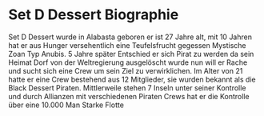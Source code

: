 # Set D Dessert Biographie
Set D Dessert wurde in Alabasta geboren er ist 27 Jahre alt, 
mit 10 Jahren hat er aus Hunger versehentlich eine Teufelsfrucht gegessen Mystische Zoan Typ Anubis.
5 Jahre später Entschied er sich Pirat zu werden da sein Heimat Dorf von der Weltregierung ausgelöscht wurde nun will er Rache und sucht sich eine Crew  um sein Ziel zu verwirklichen.
Im Alter von 21 hatte er eine Crew bestehend aus 12 Mitglieder,
sie wurden bekannt als die Black Dessert Piraten.
Mittlerweile stehen 7 Inseln unter seiner Kontrolle und durch Allianzen mit verschiedenen Piraten Crews hat er die Kontrolle über eine 10.000 Man Starke Flotte
